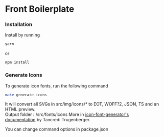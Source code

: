 # Front Boilerplate

### Installation

Install by running
``` js
yarn
```
or
``` js
npm install
```

### Generate Icons

To generate icon fonts, run the following command 
``` sh
make generate-icons
```
It will convert all SVGs in src/img/icons/* to EOT, WOFF?2, JSON, TS and an HTML preview.  
Output folder : /src/fonts/icons
More in [icon-font-generator's documentation](https://github.com/Workshape/icon-font-generator/blob/v2.1.2/README.md) by Tancredi Trugenberger.  

You can change command options in package.json
